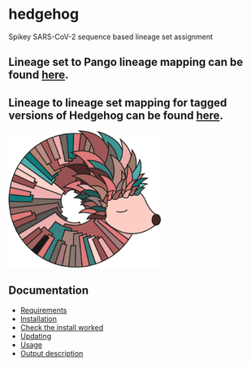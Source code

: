 # hedgehog


Spikey SARS-CoV-2 sequence based lineage set assignment

## Lineage set to Pango lineage mapping can be found [here](https://github.com/cov-lineages/hedgehog/blob/main/hedgehog/data/set_names.95.csv).

## Lineage to lineage set mapping for tagged versions of Hedgehog can be found [here](https://github.com/cov-lineages/hedgehog/blob/main/hedgehog/data/sets_precision_reference.csv).

<img src="https://github.com/aineniamh/hedgehog/blob/main/docs/hedgehog_logo.png" width="300">

## Documentation

  * [Requirements](docs/installation.md)
  * [Installation](docs/installation.md)
  * [Check the install worked](docs/installation.md)
  * [Updating](docs/updating.md)
  * [Usage](docs/usage.md)
  * [Output description](docs/output.md)
